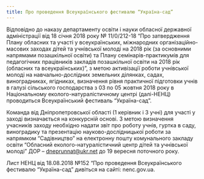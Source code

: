```yaml
---
title: Про проведення Всеукраїнського фестивалю “Україна-сад”
---
```


Відповідно до наказу департаменту освіти і науки обласної державної адміністрації від 18 січня 2018 року № 11/0/212-18 “Про затвердження Плану обласних та участі у всеукраїнських, міжнародних організаційно-масових заходах дітей та учнівської молоді на 2018 рік (за основними напрямами позашкільної освіти) та Плану семінарів-практикумів для педагогічних працівників закладів позашкільної освіти на 2018 рік (обласних та всеукраїнських)”, з метою активізації роботи учнівської молоді на навчально-дослідних земельних ділянках, садах, виноградниках, ягідниках, визначення рівня практичної підготовки учнів в галузі сільського господарства з 03 по 05 жовтня 2018 року в Національному еколого-натуралістичному центрі (далі-НЕНЦ) проводиться Всеукраїнський фестиваль “Україна-сад”.

Команда від Дніпропетровської області (1 керівник і 3 учні) для участі у заході визначається на конкурсній основі. З метою визначення учасників заходу необхідно надати звіт про роботу учнів, гуртка в саду, виноградику та презентацію науково-дослідницької роботи за напрямком “Садівництво” на електронну пошту комунального закладу освіти “Обласний еколого-натуралістичний центр дітей та учнівської молоді” ДОР – [dneprunnat@ukr.net](mailto:dneprunnat@ukr.net) до 19 вересня поточного року.

Лист НЕНЦ від 18.08.2018 №152 “Про проведення Всеукраїнського фестивалю “Україна-сад” дивіться на сайті: nenc.gov.ua.
